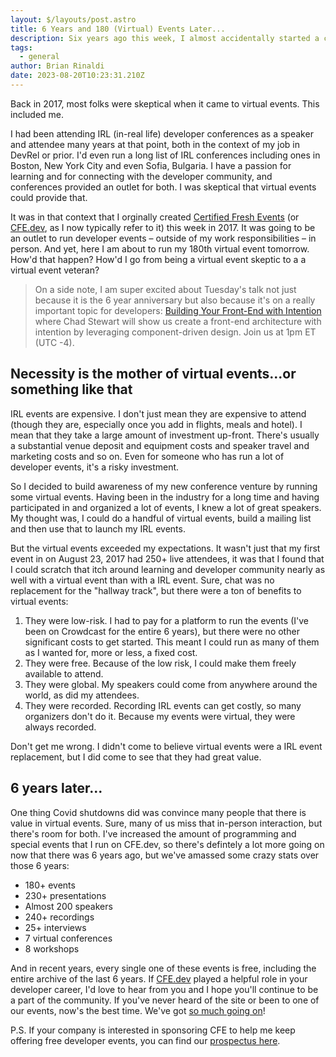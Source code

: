 ```yaml
---
layout: $/layouts/post.astro
title: 6 Years and 180 (Virtual) Events Later...
description: Six years ago this week, I almost accidentally started a community around virtual events for developers.
tags:
  - general
author: Brian Rinaldi
date: 2023-08-20T10:23:31.210Z
---
```


Back in 2017, most folks were skeptical when it came to virtual events. This included me.

I had been attending IRL (in-real life) developer conferences as a speaker and attendee many years at that point, both in the context of my job in DevRel or prior. I'd even run a long list of IRL conferences including ones in Boston, New York City and even Sofia, Bulgaria. I have a passion for learning and for connecting with the developer community, and conferences provided an outlet for both. I was skeptical that virtual events could provide that.

It was in that context that I orginally created [Certified Fresh Events](https://cfe.dev) (or [CFE.dev](https://cfe.dev), as I now typically refer to it) this week in 2017. It was going to be an outlet to run developer events – outside of my work responsibilities – in person. And yet, here I am about to run my 180th virtual event tomorrow. How'd that happen? How'd I go from being a virtual event skeptic to a a virtual event veteran?

> On a side note, I am super excited about Tuesday's talk not just because it is the 6 year anniversary but also because it's on a really important topic for developers: [Building Your Front-End with Intention](https://cfe.dev/events/frontend-with-intention/) where Chad Stewart will show us create a front-end architecture with intention by leveraging component-driven design. Join us at 1pm ET (UTC -4).

## Necessity is the mother of virtual events...or something like that

IRL events are expensive. I don't just mean they are expensive to attend (though they are, especially once you add in flights, meals and hotel). I mean that they take a large amount of investment up-front. There's usually a substantial venue deposit and equipment costs and speaker travel and marketing costs and so on. Even for someone who has run a lot of developer events, it's a risky investment.

So I decided to build awareness of my new conference venture by running some virtual events. Having been in the industry for a long time and having participated in and organized a lot of events, I knew a lot of great speakers. My thought was, I could do a handful of virtual events, build a mailing list and then use that to launch my IRL events.

But the virtual events exceeded my expectations. It wasn't just that my first event in on August 23, 2017 had 250+ live attendees, it was that I found that I could scratch that itch around learning and developer community nearly as well with a virtual event than with a IRL event. Sure, chat was no replacement for the "hallway track", but there were a ton of benefits to virtual events:

1. They were low-risk. I had to pay for a platform to run the events (I've been on Crowdcast for the entire 6 years), but there were no other significant costs to get started. This meant I could run as many of them as I wanted for, more or less, a fixed cost.
2. They were free. Because of the low risk, I could make them freely available to attend.
3. They were global. My speakers could come from anywhere around the world, as did my attendees.
4. They were recorded. Recording IRL events can get costly, so many organizers don't do it. Because my events were virtual, they were always recorded.

Don't get me wrong. I didn't come to believe virtual events were a IRL event replacement, but I did come to see that they had great value.

## 6 years later...

One thing Covid shutdowns did was convince many people that there is value in virtual events. Sure, many of us miss that in-person interaction, but there's room for both. I've increased the amount of programming and special events that I run on CFE.dev, so there's defintely a lot more going on now that there was 6 years ago, but we've amassed some crazy stats over those 6 years:

* 180+ events
* 230+ presentations
* Almost 200 speakers
* 240+ recordings
* 25+ interviews
* 7 virtual conferences
* 8 workshops

And in recent years, every single one of these events is free, including the entire archive of the last 6 years. If [CFE.dev](https://cfe.dev) played a helpful role in your developer career, I'd love to hear from you and I hope you'll continue to be a part of the community. If you've never heard of the site or been to one of our events, now's the best time. We've got [so much going on](https://cfe.dev/events/)!

P.S. If your company is interested in sponsoring CFE to help me keep offering free developer events, you can find our [prospectus here](https://cfe.dev/cfe-prospectus.pdf).